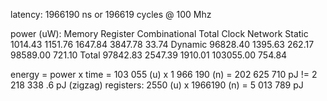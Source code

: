 latency: 1966190 ns or 196619 cycles @ 100 Mhz

power (uW):
                                                                                                                                                                                                                                                            Memory Register Combinational     Total Clock Network 
      Static                                                                                                                                                                                                                                               1014.43  1151.76       1647.84   3847.78         33.74 
      Dynamic                                                                                                                                                                                                                                             96828.40  1395.63        262.17  98589.00        721.10 
      Total                                                                                                                                                                                                                                               97842.83  2547.39       1910.01 103055.00        754.84 

energy = power x time = 103 055 (u) x 1 966 190 (n) = 202 625 710 pJ != 2 218 338 .6 pJ (zigzag)
registers: 2550 (u) x 1966190 (n) = 5 013 789 pJ
